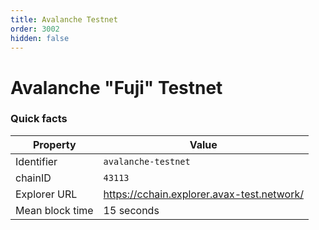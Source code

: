 ```yaml
---
title: Avalanche Testnet
order: 3002
hidden: false
---
```


# Avalanche "Fuji" Testnet

### Quick facts

<TableWrap>

| Property        | Value                                      |
| --------------- | ------------------------------------------ |
| Identifier      | `avalanche-testnet`                        |
| chainID         | `43113`                                    |
| Explorer URL    | https://cchain.explorer.avax-test.network/ |
| Mean block time | 15 seconds                                 |

</TableWrap>
